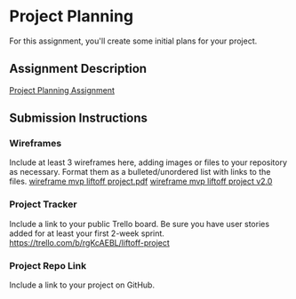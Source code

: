 
# Project Planning
For this assignment, you'll create some initial plans for your project.

## Assignment Description
[Project Planning Assignment](https://education.launchcode.org/liftoff/modules/assignments/project-planning)

## Submission Instructions

### Wireframes
Include at least 3 wireframes here, adding images or files to your repository as necessary. Format them as a bulleted/unordered list with links to the files.
[wireframe mvp liftoff project.pdf](https://github.com/Stahlyllama/liftoff-assignments/files/6317068/wireframe.mvp.liftoff.project.pdf)
[wireframe mvp liftoff project v2.0](https://app.diagrams.net/#G1h8lfIwUfzYYR35V1SXuBvWoKfQZv_2GW)

### Project Tracker

Include a link to your public Trello board. Be sure you have user stories added for at least your first 2-week sprint.
https://trello.com/b/rgKcAEBL/liftoff-project

### Project Repo Link

Include a link to your project on GitHub.
